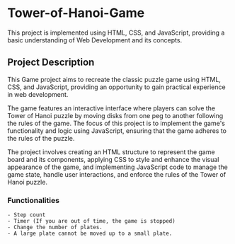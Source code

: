 # Tower-of-Hanoi-Game
This project is implemented using HTML, CSS, and JavaScript, providing a basic understanding of Web Development and its concepts.

## Project Description
This Game project aims to recreate the classic puzzle game using HTML, CSS, and JavaScript, providing an opportunity to gain practical experience in web development.

The game features an interactive interface where players can solve the Tower of Hanoi puzzle by moving disks from one peg to another following the rules of the game. The focus of this project is to implement the game's functionality and logic using JavaScript, ensuring that the game adheres to the rules of the puzzle.

The project involves creating an HTML structure to represent the game board and its components, applying CSS to style and enhance the visual appearance of the game, and implementing JavaScript code to manage the game state, handle user interactions, and enforce the rules of the Tower of Hanoi puzzle.

### Functionalities
`- Step count`<br>
 `- Timer (If you are out of time, the game is stopped)`<br>
 `- Change the number of plates.`<br>
`- A large plate cannot be moved up to a small plate.`<br>
